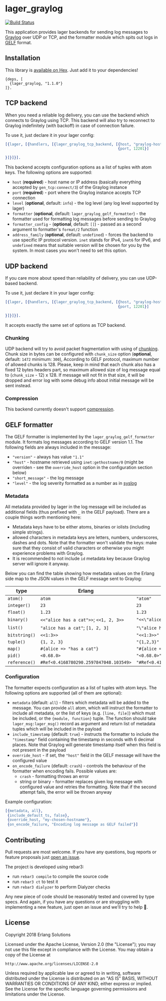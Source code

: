 # lager_graylog

[![Build Status](https://travis-ci.org/esl/lager_graylog.svg?branch=master)](https://travis-ci.org/esl/lager_graylog)

This application provides lager backends for sending log messages to [Graylog](https://www.graylog.org/)
over UDP or TCP, and the formatter module which spits out logs in [GELF](http://docs.graylog.org/en/stable/pages/gelf.html)
format.

## Installation

This library is [available on Hex](https://hex.pm/packages/lager_graylog). Just add it to your
dependencies!

```
{deps, [
  {lager_graylog, "1.1.0"}
]}.
```

## TCP backend

When you need a reliable log delivery, you can use the backend which connects to Graylog using TCP.
This backend will also try to reconnect to Graylog indefinitely (with backoff) in case of connection
failure.

To use it, just declare it in your lager config:

```erlang
[{lager, [{handlers, [{lager_graylog_tcp_backend, [{host, "graylog-hostname"},
                                                   {port, 12201}]

}]}]}].
```

This backend accepts configuration options as a list of tuples with atom keys. The following
options are supported:

* `host` (**required**) - host name or IP address (basically everything accepted by `gen_tcp:connect/3`)
   of the Graylog instance
* `port` (**required**) - port where the Graylog instance accepts TCP connection
* `level` (**optional**, default: `info`) - the log level (any log level supported by lager)
* `formatter` (**optional**, default: `lager_graylog_gelf_formatter`) - the formatter used for
  formatting log messages before sending to Graylog
* `formatter_config` - (**optional**, default: `[]`) - passed as a second argument to formatter's
  `format/2` function
* `address_family` (**optional**, default: `undefined`) - forces the backend to use specific IP
  protocol version. `inet` stands for IPv4, `inet6` for IPv6, and `undefined` means that suitable
  version will be chosen for you by the system. In most cases you won't need to set this option.

## UDP backend

If you care more about speed than reliability of delivery, you can use UDP-based backend.

To use it, just declare it in your lager config:

```erlang
[{lager, [{handlers, [{lager_graylog_tcp_backend, [{host, "graylog-hostname"},
                                                   {port, 12201}]

}]}]}].
```

It accepts exactly the same set of options as TCP backend.

### Chunking

UDP backend will try to avoid packet fragmentation with using of [chunking](http://docs.graylog.org/en/2.4/pages/gelf.html#chunking).
Chunk size in bytes can be configured with `chunk_size` option (**optional**, default: `1472` minimum: `300`),
According to GELF protocol, maximum number of allowed chunks is 128.
Please, keep in mind that each chunk also has a fixed 12 bytes headers part,
so maximum allowed size of log message equal to (`chunk_size` - 12) x 128.
If message will not fit in that size, it will be dropped and
error log with some debug info about initial message will be sent instead.

### Compression
This backend currently doesn't support [compression](http://docs.graylog.org/en/2.4/pages/gelf.html#compression).

## GELF formatter

The GELF formatter is implemented by the `lager_graylog_gelf_formatter` module. It formats log
messages according to GELF version 1.1. The following fields are always included in the message:

* `"version"` - always has value `"1.1"`
* `"host"` - hostname retrieved using `inet:gethostname/0` (might be overriden - see the
  `override_host` option in the configuration section below)
* `"short_message"` - the log message
* `"level"` - the log severity formatted as a number as in [syslog](https://en.wikipedia.org/wiki/Syslog#Severity_level)

### Metadata

All metadata provided by lager in the log message will be included as additional fields
(thus prefixed with `_` in the GELF payload). There are a couple things worth mentioning here:

* Metadata keys have to be either atoms, binaries or iolists (including simple strings).
* allowed characters in metadata keys are letters, numbers, underscores, dashes and dots. Note that
  the formatter won't validate the keys: make sure that they consist of valid characters or
  otherwise you might experience problems with Graylog.
* It is recommended to not include `id` metadata key  because Graylog server will ignore it anyway.

Below you can find the table showing how metadata values on the Erlang side map to the JSON values
in the GELF message sent to Graylog:

| type          | Erlang                                 | GELF                                      |
|---------------|----------------------------------------|-------------------------------------------|
| `atom()`      | `atom`                                 | `"atom"`                                  |
| `integer()`   | `23`                                   | `23`                                      |
| `float()`     | `1.23`                                 | `1.23`                                    |
| `binary()`    | `<<"alice has a cat">>`; `<<1, 2, 3>>` | `"<<\"alice has a cat\">>"; "<<1,2,3>>"`  |
| `list()`      | `"alice has a cat"`; `[1, 2, 3]`       | `"\"alice has a cat\""`; `"[1,2,3]"`      |
| `bitstring()` | `<<1:3>>`                              | `"<<1:3>>"`                               |
| `tuple()`     | `{1, 2, 3}`                            | `"{1,2,3}"`                               |
| `map()`       | `#{alice => "has a cat"}`              | `"#{alice => \"has a cat\"}"`             |
| `pid()`       | `<0.68.0>`                             | `"<0.68.0>"`                              |
| `reference()` | `#Ref<0.4168780290.2597847048.103549>` | `"#Ref<0.4168780290.2597847048.103549>"`  |


### Configuration

The formatter expects configuration as a list of tuples with atom keys. The following options are
supported (all of them are optional):
* `metadata` (default: `all`) - filters which metadata will be added to the message. You can provide
  `all` atom, which will instruct the formatter to include all metadata, or the list of keys
  (e.g. `[line, file]`) which must be included, or the `{module, function}` tuple. The function
  should take `lager_msg:lager_msg()` record as argument and return list of metadata tuples which
  will be included in the payload
* `include_timestamp` (default: `true`) - instructs the formatter to include the `"timestamp"` field
  containing the timestamp in seconds with 6 decimal places. Note that Graylog will generate timestamp
  itself when this field is not present in the payload
* `override_host` - if set, the `"host"` field in the GELF message will have the configured value
* `on_encode_failure` (default: `crash`) - controls the behaviour of the formatter when encoding fails.
  Possible values are:
  * `crash` - formatting throws an error
  * string or binary - formatter replaces given log message with configured value and retries the
    formatting. Note that if the second attempt fails, the error will be thrown anyway

Example configuration:

```erlang
[{metadata, all},
 {include_default_ts, false},
 {override_host, "my-chosen-hostname"},
 {on_encode_failure, "Encoding log message as GELF failed"}]
```

## Contributing

Pull requests are most welcome. If you have any questions, bug reports or feature proposals just
[open an issue](https://github.com/esl/lager_graylog/issues/new).

The project is developed using rebar3:
* run `rebar3 compile` to compile the source code
* run `rebar3 ct` to test it
* run `rebar3 dialyzer` to perform Dialyzer checks


Any new piece of code should be reasonably tested and covered by type specs. And again, if you have
any questions or are struggling with implementing a new feature, just open an issue and we'll try
to help :slightly_smiling_face:.

## License

Copyright 2018 Erlang Solutions

Licensed under the Apache License, Version 2.0 (the "License");
you may not use this file except in compliance with the License.
You may obtain a copy of the License at

    http://www.apache.org/licenses/LICENSE-2.0

Unless required by applicable law or agreed to in writing, software
distributed under the License is distributed on an "AS IS" BASIS,
WITHOUT WARRANTIES OR CONDITIONS OF ANY KIND, either express or implied.
See the License for the specific language governing permissions and
limitations under the License.
